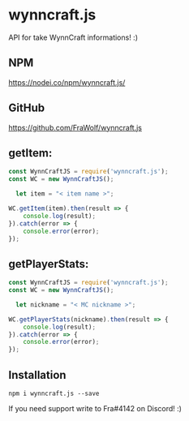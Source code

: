 # wynncraft.js
API for take WynnCraft informations! :)

## NPM
https://nodei.co/npm/wynncraft.js/

## GitHub
https://github.com/FraWolf/wynncraft.js

## getItem:
```javascript
const WynnCraftJS = require('wynncraft.js');
const WC = new WynnCraftJS();

  let item = "< item name >";

WC.getItem(item).then(result => {
    console.log(result);
}).catch(error => {
    console.error(error);
});
```

## getPlayerStats:
```javascript
const WynnCraftJS = require('wynncraft.js');
const WC = new WynnCraftJS();

  let nickname = "< MC nickname >";

WC.getPlayerStats(nickname).then(result => {
    console.log(result);
}).catch(error => {
    console.error(error);
});
```

## Installation
```
npm i wynncraft.js --save
```

If you need support write to Fra#4142 on Discord! :)
 
